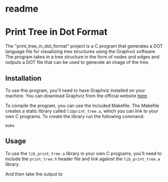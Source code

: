 # readme

# Print Tree in Dot Format

The "print_tree_in_dot_format" project is a C program that generates a DOT language file for visualizing tree structures using the Graphviz software. The program takes in a tree structure in the form of nodes and edges and outputs a DOT file that can be used to generate an image of the tree.

## Installation

To use this program, you'll need to have Graphviz installed on your machine. You can download Graphviz from the official website [here](https://graphviz.org/download/).

To compile the program, you can use the included Makefile. The Makefile creates a static library called `libprint_tree.a`, which you can link to your own C programs. To create the library run the following command:

```
make

```

## Usage

To use the `lib_print_tree.a` library in your own C programs, you'll need to include the `print_tree.h` header file and link against the `lib_print_tree.a` library.

And then take the output to
